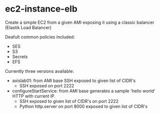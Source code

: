 # ec2-instance-elb

Create a simple EC2 from a given AMI exposing it using a classic balancer (Elastik Load Balancer)

Deafult common policies included:
- SES
- S3
- Secrets
- EFS
  
Currently three versions available:

- axislab01: from AMI base SSH exposed to given list of CIDR's
  + SSH exposed on port 2222
- configureStartService: from AMI base generates a sample 'hello world' HTTP with current IP.
  + SSH exposed to given list of CIDR's on port 2222
  + Python http.server on port 8000 exposed to given list of CIDR's
